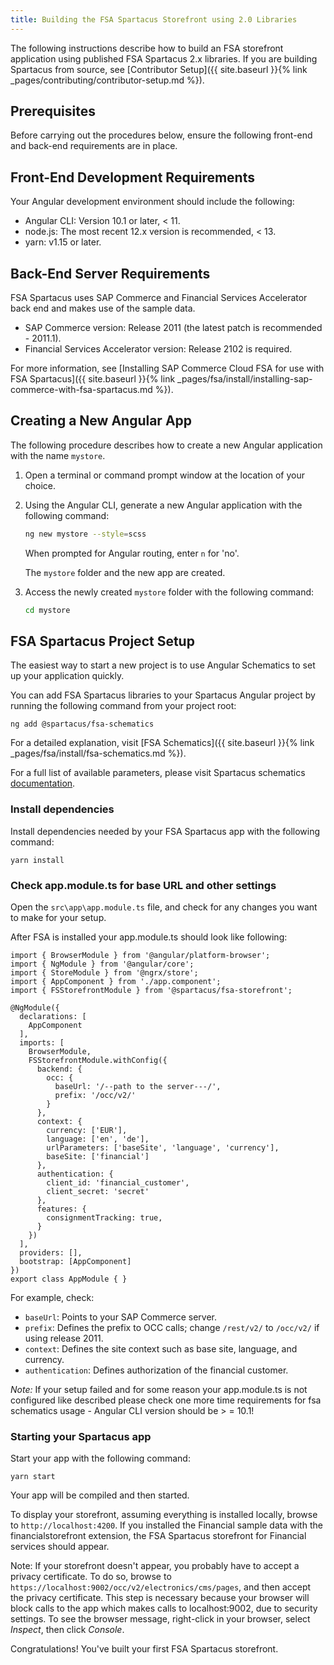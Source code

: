 ```yaml
---
title: Building the FSA Spartacus Storefront using 2.0 Libraries
---
```


The following instructions describe how to build an FSA storefront application using published FSA Spartacus 2.x libraries. If you are building Spartacus from source, see [Contributor Setup]({{ site.baseurl }}{% link _pages/contributing/contributor-setup.md %}).

## Prerequisites

Before carrying out the procedures below, ensure the following front-end and back-end requirements are in place.

## Front-End Development Requirements

Your Angular development environment should include the following:

- Angular CLI: Version 10.1 or later, < 11.
- node.js: The most recent 12.x version is recommended, < 13.
- yarn: v1.15 or later.

## Back-End Server Requirements

FSA Spartacus uses SAP Commerce and Financial Services Accelerator back end and makes use of the sample data.

- SAP Commerce version: Release 2011 (the latest patch is recommended - 2011.1).
- Financial Services Accelerator version: Release 2102 is required.

For more information, see [Installing SAP Commerce Cloud FSA for use with FSA Spartacus]({{ site.baseurl }}{% link _pages/fsa/install/installing-sap-commerce-with-fsa-spartacus.md %}). 

## Creating a New Angular App

The following procedure describes how to create a new Angular application with the name `mystore`.

1. Open a terminal or command prompt window at the location of your choice.
2. Using the Angular CLI, generate a new Angular application with the following command:

   ```bash
   ng new mystore --style=scss
   ```

   When prompted for Angular routing, enter `n` for 'no'.

   The `mystore` folder and the new app are created.

3. Access the newly created `mystore` folder with the following command:

     ```bash
     cd mystore
     ```

## FSA Spartacus Project Setup

The easiest way to start a new project is to use Angular Schematics to set up your application quickly. 

You can add FSA Spartacus libraries to your Spartacus Angular project by running the following command from your project root:

```shell
ng add @spartacus/fsa-schematics
```

For a detailed explanation, visit [FSA Schematics]({{ site.baseurl }}{% link _pages/fsa/install/fsa-schematics.md %}).

For a full list of available parameters, please visit Spartacus schematics [documentation](https://github.com/SAP/spartacus/tree/develop/projects/schematics).


### Install dependencies ###  

Install dependencies needed by your FSA Spartacus app with the following command:

```
yarn install
```

### Check app.module.ts for base URL and other settings ###

Open the `src\app\app.module.ts` file, and check for any changes you want to make for your setup. 

After FSA is installed your app.module.ts should look like following:
```
import { BrowserModule } from '@angular/platform-browser';
import { NgModule } from '@angular/core';
import { StoreModule } from '@ngrx/store';
import { AppComponent } from './app.component';
import { FSStorefrontModule } from '@spartacus/fsa-storefront';

@NgModule({
  declarations: [
    AppComponent
  ],
  imports: [
    BrowserModule,
    FSStorefrontModule.withConfig({
      backend: {
        occ: {
          baseUrl: '/--path to the server---/',
          prefix: '/occ/v2/'
        }
      },
      context: {
        currency: ['EUR'],
        language: ['en', 'de'],
        urlParameters: ['baseSite', 'language', 'currency'],
        baseSite: ['financial']
      },
      authentication: {
        client_id: 'financial_customer',
        client_secret: 'secret'
      },
      features: {
        consignmentTracking: true,
      }
    })
  ],
  providers: [],
  bootstrap: [AppComponent]
})
export class AppModule { }
```

For example, check:
- `baseUrl`: Points to your SAP Commerce server.
- `prefix`: Defines the prefix to OCC calls; change `/rest/v2/` to `/occ/v2/` if using release 2011.
- `context`: Defines the site context such as base site, language, and currency.
- `authentication`: Defines authorization of the financial customer.
 
*Note:* If your setup failed and for some reason your app.module.ts is not configured like described please check one more time requirements for fsa schematics usage - Angular CLI version should be > = 10.1!

### Starting your Spartacus app ###  

Start your app with the following command:

```
yarn start
```

Your app will be compiled and then started.

To display your storefront, assuming everything is installed locally, browse to `http://localhost:4200`. If you installed the Financial sample data with the financialstorefront extension, the FSA Spartacus storefront for Financial services should appear.

Note: If your storefront doesn't appear, you probably have to accept a privacy certificate. To do so, browse to `https://localhost:9002/occ/v2/electronics/cms/pages`, and then accept the privacy certificate. This step is necessary because your browser will block calls to the app which makes calls to localhost:9002, due to security settings. To see the browser message, right-click in your browser, select *Inspect*, then click *Console*.


Congratulations! You've built your first FSA Spartacus storefront.


